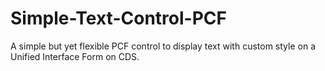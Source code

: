 # Simple-Text-Control-PCF
A simple but yet flexible PCF control to display text with custom style on a Unified Interface Form on CDS.
